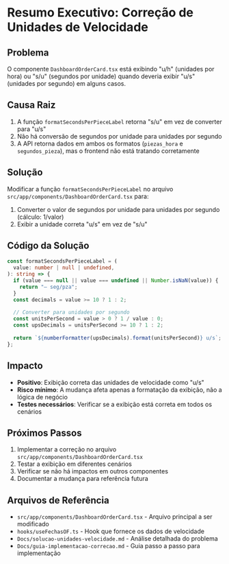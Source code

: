 # Resumo Executivo: Correção de Unidades de Velocidade

## Problema

O componente `DashboardOrderCard.tsx` está exibindo "u/h" (unidades por hora) ou "s/u" (segundos por unidade) quando deveria exibir "u/s" (unidades por segundo) em alguns casos.

## Causa Raiz

1. A função `formatSecondsPerPieceLabel` retorna "s/u" em vez de converter para "u/s"
2. Não há conversão de segundos por unidade para unidades por segundo
3. A API retorna dados em ambos os formatos (`piezas_hora` e `segundos_pieza`), mas o frontend não está tratando corretamente

## Solução

Modificar a função `formatSecondsPerPieceLabel` no arquivo `src/app/components/DashboardOrderCard.tsx` para:

1. Converter o valor de segundos por unidade para unidades por segundo (cálculo: 1/valor)
2. Exibir a unidade correta "u/s" em vez de "s/u"

## Código da Solução

```typescript
const formatSecondsPerPieceLabel = (
  value: number | null | undefined,
): string => {
  if (value === null || value === undefined || Number.isNaN(value)) {
    return "— seg/pza";
  }
  const decimals = value >= 10 ? 1 : 2;
  
  // Converter para unidades por segundo
  const unitsPerSecond = value > 0 ? 1 / value : 0;
  const upsDecimals = unitsPerSecond >= 10 ? 1 : 2;
  
  return `${numberFormatter(upsDecimals).format(unitsPerSecond)} u/s`;
};
```

## Impacto

- **Positivo**: Exibição correta das unidades de velocidade como "u/s"
- **Risco mínimo**: A mudança afeta apenas a formatação da exibição, não a lógica de negócio
- **Testes necessários**: Verificar se a exibição está correta em todos os cenários

## Próximos Passos

1. Implementar a correção no arquivo `src/app/components/DashboardOrderCard.tsx`
2. Testar a exibição em diferentes cenários
3. Verificar se não há impactos em outros componentes
4. Documentar a mudança para referência futura

## Arquivos de Referência

- `src/app/components/DashboardOrderCard.tsx` - Arquivo principal a ser modificado
- `hooks/useFechasOF.ts` - Hook que fornece os dados de velocidade
- `Docs/solucao-unidades-velocidade.md` - Análise detalhada do problema
- `Docs/guia-implementacao-correcao.md` - Guia passo a passo para implementação